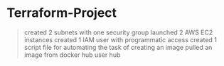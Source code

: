 # Terraform-Project

> created 2 subnets with one security group 
> launched 2 AWS EC2 instances 
> created 1 IAM user with programmatic access 
> created 1 script file for automating the task of creating an image 
> pulled an image from docker hub user hub
